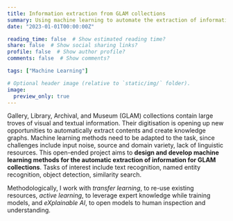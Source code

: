 ```yaml
---
title: Information extraction from GLAM collections
summary: Using machine learning to automate the extraction of information from historical documents.
date: "2023-01-01T00:00:00Z"

reading_time: false  # Show estimated reading time?
share: false  # Show social sharing links?
profile: false  # Show author profile?
comments: false  # Show comments?

tags: ["Machine Learning"]

# Optional header image (relative to `static/img/` folder).
image:
  preview_only: true
---
```


Gallery, Library, Archival, and Museum (GLAM) collections contain large troves of visual and textual information. Their digitisation is opening up new opportunities to automatically extract contents and create knowledge graphs. Machine learning methods need to be adapted to the task, since challenges include input noise, source and domain variety, lack of linguistic resources. This open-ended project aims to **design and develop machine learning methods for the automatic extraction of information for GLAM collections**. Tasks of interest include text recognition, named entity recognition, object detection, similarity search.

Methodologically, I work with *transfer learning*, to re-use existing resources, *active learning*, to leverage expert knowledge while training models, and *eXplainable AI*, to open models to human inspection and understanding.